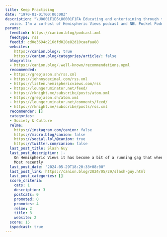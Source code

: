 ```yaml
---
title: Keep Practising
date: "1970-01-01T00:00:00Z"
description: "\U0001F1E6\U0001F1FA Educating and entertaining through the medium of
  voice. I'm a co-host of Hemispheric Views podcast and NBL Pocket Podcast."
params:
  feedlink: https://canion.blog/podcast.xml
  feedtype: rss
  feedid: cd0e3694d216dfd020e82d10caafaa88
  websites:
    https://canion.blog/: true
    https://canion.blog/categories/article/: false
  blogrolls:
  - https://canion.blog/.well-known/recommendations.opml
  recommended:
  - https://grepjason.sh/rss.xml
  - https://johnnydecimal.com/rss.xml
  - https://listen.hemisphericviews.com/rss
  - https://loungeruminator.net/feed/
  - https://rknight.me/subscribe/posts/atom.xml
  - https://grepjason.sh/atom.xml
  - https://loungeruminator.net/comments/feed/
  - https://rknight.me/subscribe/posts/rss.xml
  recommender: []
  categories:
  - Society & Culture
  relme:
    https://instagram.com/canion: false
    https://micro.blog/canion: false
    https://social.lol/@canion: true
    https://twitter.com/canion: false
  last_post_title: Slash Guy
  last_post_description: |-
    On Hemispheric Views it has become a bit of a running gag that when I become interested in something new or different, the phrase, “I’m an insert interest here guy!” is unleashed.
    Most recently
  last_post_date: "2024-05-29T18:20:33+08:00"
  last_post_link: https://canion.blog/2024/05/29/slash-guy.html
  last_post_categories: []
  score_criteria:
    cats: 1
    description: 3
    postcats: 0
    promoted: 0
    promotes: 4
    relme: 2
    title: 3
    website: 2
  score: 15
  ispodcast: true
---
```

